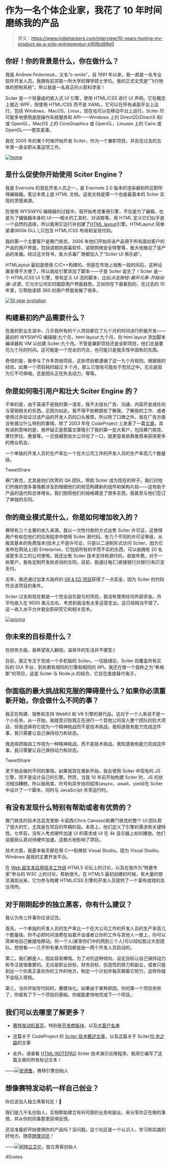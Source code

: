 # 作为一名个体企业家，我花了 10 年时间磨练我的产品

> 原文：<https://www.indiehackers.com/interview/10-years-honing-my-product-as-a-solo-entrepreneur-e90fbd89e0>

## 你好！你的背景是什么，你在做什么？

我是 Andrew Fedoniouk，又名“c-smile”，自 1991 年以来，我一直是一名专业软件开发人员。我拥有前苏联一所大学的理学硕士学位。我的正式文凭是“飞行物体的控制系统”，所以我是一名真正的火箭科学家！

Sciter 是一个轻量级的嵌入式 UI 引擎，使用 HTML/CSS 进行 UI 声明。它在概念上接近 WPF，但使用 HTML/CSS 而不是 XAML。它可以在所有桌面平台上运行，包括 Windows、MacOS、Linux，现在也可以在移动平台上运行。Sciter 尽可能多地使用底层操作系统服务和 API——Windows 上的 Direct2D/DirectX 和/或 OpenGL，MacOS 上的 CoreGraphics 或 OpenGL，Linuxes 上的 Cairo 或 OpenGL——使其紧凑。

我在 2005 年的某个时候开始开发 Sciter，作为一个兼职项目，并且在过去的五年里一直全职从事这项工作。

[![home](img/378c0133b1fc0ad90873aa8ec6095b1b.png)](https://sciter.com/) 

## 是什么促使你开始使用 Sciter Engine？

我是 Evernote 的首批开发人员之一，是 Evernote 2.0 版本的渲染器和所见即所得编辑器。笔记本质上是 HTML 文档，这些文档是第一个也是最基本的 Sciter 实现的灵感来源。

在使用 WYSIWYG 编辑器的过程中，我开始考虑重用引擎，不仅是为了编辑，也是为了编辑器本身的 UI——相关的工具栏、对话框等。用 HTML 定义它们似乎是一个自然的选择，所以我用它运行并创建了[HTML layout](https://terrainformatica.com/a-homepage-section/htmlayout/)引擎。HTMLayout 简单紧凑(600k DLL ),只包含 HTML/CSS 布局和呈现代码。

我的第一个主要客户是赛门铁克，2006 年他们开始将该产品用于所有面向客户的产品的用户界面，包括诺顿防病毒软件、诺顿网络安全特警等，极大地推动了该产品的发展。经过这次背书，各大杀毒厂商都加入了“Sciter UI 俱乐部”。

HTMLayout 最初是使用 C/C++构建的，但是在市场上销售一段时间后，这种设置变得不方便了。所以我给引擎添加了脚本——于是 Sciter 诞生了！Sciter 是一个 HTML/CSS UI 引擎，带有定义 UI 流的脚本，比如*点击按钮-展开元素-开始动画-这里*。它允许公司实时跟踪用户界面趋势。正如你在下面看到的，在过去的 10 年里，它帮助诺顿 360 的用户界面发展了很多。

[![10 year evolution](img/b8307f6de2cf62289aa9fb2ed7d3ed81.png)](https://sciter.com/) 

## 构建最初的产品需要什么？

在我的职业生涯中，几乎我所有的个人项目都花了九个月的时间进行积极开发——最初的 WYSIWYG 编辑器:九个月，html layout:九个月，向 html layout 添加脚本编译器和 VM 以创建 Sciter:九个月。不管是兼职项目还是全职项目，他们总是要花九个月的时间。这可能是一个完全的巧合，也可能只是我天性中固有的东西。

奇怪的是，我参与了许多其他项目，这些项目都遵循了这一九个月规则。根据我的经验，如果一个项目耗时超过 9 个月，那么它很有可能处于危险之中，无论是因为它不可伸缩，还是团队正在失去动力，等等。

## 你是如何吸引用户和壮大 Sciter Engine 的？

不幸的是，由于英语不是我的第一语言，我不太擅长广告、沟通、内容开发或任何与营销相关的东西。正因为如此，我不得不依赖那些了解我、了解我的工作、或者使用过并验证过该产品的开发人员的口头推荐。所以除了口碑之外，我在广告方面没有做过什么特别的事情，除了 2003 年在 CodeProject 上发表了一篇[文章](https://www.codeproject.com/Articles/4932/WTL-integration-of-Lightweight-HTML-layout-and-ren)。具有讽刺意味的是，我怀疑正是那篇文章吸引了我的第一批大客户，包括赛门铁克、摩托罗拉、惠普等。一旦我被那些大公司咬了一口，就更容易依靠推荐来获得更多的商业机会。

一个单独的开发人员的生产率比一个在大公司工作的开发人员的生产率高几个数量级。

TweetShare

赛门铁克，尤其是他们优秀的 QA 团队，帮助 Sciter 成为现在的样子。我们对他们所做的很多事情都涉及到根据他们的规范构建新的组件和架构片段——这有助于产品的迭代和总体增长。我们按照他们的规格建造了很多东西，我甚至与他们签订了单独的合同。

## 你的商业模式是什么，你是如何增加收入的？

赛特有三个主要的收入来源。我以一次性付款的方式出售 Sciter 许可证。这使得用户有权在他们的应用程序中使用 Sciter 源代码。有几个不同的许可证等级，从极其基本的免费版本(技术上不是许可证，只是以二进制形式访问 Sciter，因为它发布在网站上)到 Enterprise，它包括所有的华而不实的东西，可以由拥有 20 名或更多员工的公司使用。我还出售 Sciter 技术支持和源代码，收取年费。对于一些客户，我有定制开发和咨询的合同。目前，我通过电汇(直接银行对银行)和贝宝支付。

去年，我还通过加拿大政府的 [SR & ED 项目](https://www.canada.ca/en/revenue-agency/services/scientific-research-experimental-development-tax-incentive-program.html)获得了一点奖金，因为 Sciter 的代码符合该项目的条件。

Sciter 过去和现在都是一个完全自负盈亏的项目，我没有使用任何外部资金。月平均收入在 9000 美元左右，考虑到我没有太多运营支出，这已经相当不错了。这一收入水平允许我全职研究它和相关技术。

[![pricing](img/78c5a1ced0bdecc07123635a667cdb88.png)](https://sciter.com/) 

## 你未来的目标是什么？

在财务方面，我希望收入翻倍。温哥华的生活并不便宜:)

目前，我正专注于完成一个手机版的 Sciter。一切就绪后，Sciter 将覆盖所有实际的 GUI 平台，到处都有相同的引擎和相同的 API。我还在做一个我称之为“希格斯”的项目，这是 Sciter 与 Node.js 的结合，它旨在直接替代电子。

## 你面临的最大挑战和克服的障碍是什么？如果你必须重新开始，你会做什么不同的事？

我正在构建、销售和支持 WebKit 和 V8 引擎的替代品，这对于一个人来说不是一个小任务。从一开始，我就意识到我正在进行一个其他公司投入整个团队的巨大项目，但我选择将它视为一个精神挑战而不是技术挑战。我知道我有能力完成这件事，我只需要让自己保持动力和状态。

我选择把独自工作视为一种精神挑战，而不是技术挑战。我知道我有能力完成这件事，我只需要让自己保持动力和状态。

TweetShare

至于我会做的不同的事情，如果我现在重新开始，我会使用 Sciter 中现有的 JS 引擎，而不是设计自己的引擎。然而，当我 10 年前开始构建 Sciter 时，JS 的状况相当糟糕，所以我用类、符号和异步协同程序(async、await、yield)在 Sciter 中设计了一个脚本，同时与 JavaScript 共享运行时。

## 有没有发现什么特别有帮助或者有优势的？

赛门铁克的技术总监克里斯·卡诺西(Chris Canossi)和赛门铁克的整个 UI 团队帮了很大的忙，尤其是在项目的早期阶段。本质上，他们定义了引擎的需求和关键特性。七年前，没有人考虑硬件加速 UI 的需求或 UI 在 4k 显示器上如何播放。他们说服我认真对待硬件加速，这极大地影响了项目。

技术方面，我基本每天都在用 C++和微软 Visual Studio。因为 Visual Studio，Windows 是我的主要开发平台。

在 [Web 超文本应用技术工作组](https://whatwg.org/) HTML5 论坛上的讨论，以及在我作为“特邀专家”参与的 W3C 上的讨论，帮助很大。在 HTML5 最初创建的时候，有大量的想法涌现出来，它为参与构建 HTML/CSS 引擎的开发人员提供了一个富有成效的会议场所。

## 对于刚刚起步的独立黑客，你有什么建议？

我认为有三件事你应该记住。

首先，一个单独的开发人员的生产率比一个在大公司工作的开发人员的生产率高几个数量级。你不必把时间浪费在站着开会或者让你的工作与其他人一致上，你可以简单地自己敏捷地移动。你一个人(甚至你们中的两到三个人)可以轻松胜过大型团队。想想看——几乎所有重大项目都是由一两个开发人员启动的。

第二，我们都是人，因此容易懒惰。为了对抗这种倾向，设定目标让自己保持动力和专注是很重要的。无论是职业目标，财务目标，创造性的努力和副业，或者只是到达一个你真正喜欢你的工作的地方，制定一个计划并每天朝着它努力，这样你就不会陷入常规。

第三，当你开始写代码时，要模块化。如果由于某种原因，你的第一个项目失败了，你就有了下一个项目的基础，你就能更快地完成下一个项目。

## 我们可以去哪里了解更多？

*   [赛特发动机首页](https://sciter.com)，特别是[开发商板块](https://sciter.com/developers/)，以及[大客户名单](https://sciter.com/#customers)

*   这篇关于 CodeProject 的 [Sciter 技术概述文章](https://www.codeproject.com/Articles/859098/Sciter-multiplatform-embeddable-HTML-CSS-scripting)，以及这篇关于 Sciter[10 年之路](https://sciter.com/10-years-road-to-sciter/)的文章

*   此外，请查看 [HTML-NOTEPAD](https://html-notepad.com/) Sciter 技术演示应用程序。我用它编写了这篇文章的所有标记文本！

——[<picture id="ember8106742" class="user-avatar ember-view user-link__avatar">![](img/82bd3bb4769a3aa1cd13889ee7c0fa91.png)</picture>安德鲁](/c_smile?id=dIX0aa5UM5eHqTuBMehF5dIyU0K3)，赛特引擎创始人

## 想像赛特发动机一样自己创业？

你应该加入独立黑客社区！🤗

我们是几千名创始人，互相帮助建立有利可图的业务和副业。来分享你正在做的事情，并从你的同事那里获得反馈。

还没准备好开始使用你的产品吗？没问题。这个社区是一个认识人、学习和实践的好地方。随意[随便浏览](/)！

——[<picture id="ember8106747" class="user-avatar ember-view user-link__avatar">![](img/82bd3bb4769a3aa1cd13889ee7c0fa91.png)</picture>柯特兰艾伦](/csallen?id=ibTLPyjwVebnZjMGKvz6ztarnuV2)，独立黑客创始人

40votes
